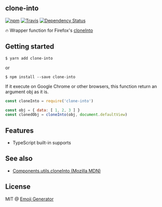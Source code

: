 clone-into
----------

[![npm](https://img.shields.io/npm/v/clone-into.svg?maxAge=2592000&style=flat-square)](https://www.npmjs.org/package/clone-into)
[![Travis](https://img.shields.io/travis/emoji-gen/clone-into/master.svg?maxAge=2592000&style=flat-square&x)](https://travis-ci.org/emoji-gen/clone-into)
[![Dependency Status](https://img.shields.io/gemnasium/emoji-gen/clone-into.svg?maxAge=2592000&style=flat-square)](https://gemnasium.com/github.com/emoji-gen/clone-into)
  
:fire: Wrapper function for Firefox's [cloneInto](https://developer.mozilla.org/en-US/docs/Mozilla/Tech/XPCOM/Language_Bindings/Components.utils.cloneInto)

## Getting started

```
$ yarn add clone-into
```

or

```
$ npm install --save clone-into
```

If it execute on Google Chrome or other browsers, this function return an argument obj as it is.

```js
const cloneInto = require('clone-into')

const obj = { data: [ 1, 2, 3 ] }
const clonedObj = cloneInto(obj, document.defaultView)
```

## Features

- TypeScript built-in supports

## See also

- [Components.utils.cloneInto (Mozilla MDN)](https://developer.mozilla.org/en-US/docs/Mozilla/Tech/XPCOM/Language_Bindings/Components.utils.cloneInto)

## License
MIT @ [Emoji Generator](https://emoji.pine.moe/)
